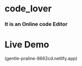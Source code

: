 # code_lover

<h3>It is an Online code Editor</h3>

<h1> Live Demo </h1>
(gentle-praline-8662cd.netlify.app)
